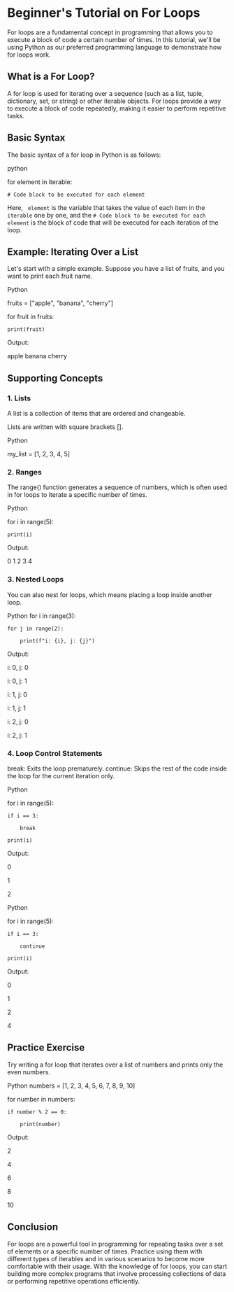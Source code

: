 # Beginner's Tutorial on For Loops

For loops are a fundamental concept in programming that allows you to execute a block of code a certain number of times. In this tutorial, we'll be using Python as our preferred programming language to demonstrate how for loops work.

## What is a For Loop?

A for loop is used for iterating over a sequence (such as a list, tuple, dictionary, set, or string) or other iterable objects. For loops provide a way to execute a block of code repeatedly, making it easier to perform repetitive tasks.

## Basic Syntax

The basic syntax of a for loop in Python is as follows:

python

for element in iterable:
   
    # Code block to be executed for each element


Here, ` element` is the variable that takes the value of each item in the `iterable` one by one, and the `# Code block to be executed for each element` is the block of code that will be executed for each iteration of the loop.

## Example: Iterating Over a List

Let's start with a simple example. Suppose you have a list of fruits, and you want to print each fruit name.

Python

fruits = ["apple", "banana", "cherry"]

for fruit in fruits:
   
    print(fruit)

Output:

apple
banana
cherry


## Supporting Concepts

### 1. Lists
A list is a collection of items that are ordered and changeable. 

Lists are written with square brackets [].

Python

my_list = [1, 2, 3, 4, 5]

### 2. Ranges
The range() function generates a sequence of numbers, which is often used in for loops to iterate a specific number of times.

Python

for i in range(5):
 
    print(i)

Output:

0
1
2
3
4

### 3. Nested Loops
You can also nest for loops, which means placing a loop inside another loop.

Python
for i in range(3):
  
    for j in range(2):
 
        print(f"i: {i}, j: {j}")

Output:

i: 0, j: 0

i: 0, j: 1

i: 1, j: 0

i: 1, j: 1

i: 2, j: 0

i: 2, j: 1

### 4. Loop Control Statements
break: Exits the loop prematurely.
continue: Skips the rest of the code inside the loop for the current iteration only.

Python

for i in range(5):
 
    if i == 3:
 
        break
   
    print(i)

Output:

0

1

2

Python

for i in range(5):
  
    if i == 3:
     
        continue
   
    print(i)

Output:

0

1


2

4

## Practice Exercise
Try writing a for loop that iterates over a list of numbers and prints only the even numbers.

Python
numbers = [1, 2, 3, 4, 5, 6, 7, 8, 9, 10]

for number in numbers:
  
    if number % 2 == 0:

        print(number)

Output:

2

4

6

8

10

## Conclusion

For loops are a powerful tool in programming for repeating tasks over a set of elements or a specific number of times. Practice using them with different types of iterables and in various scenarios to become more comfortable with their usage. With the knowledge of for loops, you can start building more complex programs that involve processing collections of data or performing repetitive operations efficiently.
